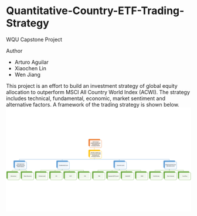 # Quantitative-Country-ETF-Trading-Strategy
WQU Capstone Project

Author
* Arturo Aguilar
* Xiaochen Lin
* Wen Jiang

This project is an effort to build an investment strategy of global equity allocation to outperform MSCI All Country World Index (ACWI). The strategy includes technical, fundamental, economic, market sentiment and alternative factors. A framework of the trading strategy is shown below.
![factors](/factors.png)
